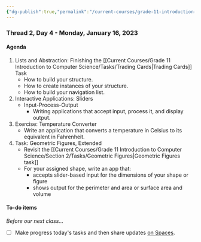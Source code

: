 ```yaml
---
{"dg-publish":true,"permalink":"/current-courses/grade-11-introduction-to-computer-science/section-2/thread-2/day-4/","dgHomeLink":false}
---
```


### Thread 2, Day 4 - Monday, January 16, 2023

#### Agenda

1. Lists and Abstraction: Finishing the [[Current Courses/Grade 11 Introduction to Computer Science/Tasks/Trading Cards|Trading Cards]] Task
	- How to build your structure.
	- How to create instances of your structure.
	- How to build your navigation list.
2. Interactive Applications: Sliders
	- Input-Process-Output
		- Writing applications that accept input, process it, and display output.
3. Exercise: Temperature Converter
	-  Write an application that converts a temperature in Celsius to its equivalent in Fahrenheit.
4. Task: Geometric Figures, Extended
	- Revisit the [[Current Courses/Grade 11 Introduction to Computer Science/Section 2/Tasks/Geometric Figures|Geometric Figures task]]
	- For your assigned shape, write an app that:
		- accepts slider-based input for the dimensions of your shape or figure
		- shows output for the perimeter and area or surface area and volume
	  
#### To-do items
*Before our next class...*
- [ ] Make progress today's tasks and then share updates [on Spaces](https://ca.spacesedu.com/).